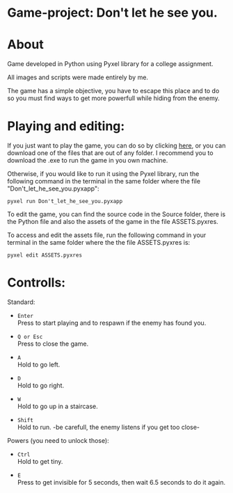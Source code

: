 # Game-project: Don't let he see you.

# About

Game developed in Python using Pyxel library for a college assignment. 

All images and scripts were made entirely by me.

The game has a simple objective, you have to escape this place and to do so you must find ways to get more powerfull while hiding from the enemy.


# Playing and editing:

If you just want to play the game, you can do so by clicking [here](https://kitao.github.io/pyxel/wasm/launcher/?run=FelipeFagundesCosta.Game-Project.Source.Don't_let_he_see_you), or you can download one of the files that are out of any folder. I recommend you to download the .exe to run the game in you own machine. 

Otherwise, if you would like to run it using the Pyxel library, run the following command in the terminal in the same folder where the file "Don't_let_he_see_you.pyxapp":

    pyxel run Don't_let_he_see_you.pyxapp

To edit the game, you can find the source code in the Source folder, there is the Python file and also the assets of the game in the file ASSETS.pyxres.

To access and edit the assets file, run the following command in your terminal in the same folder where the the file ASSETS.pyxres is:

    pyxel edit ASSETS.pyxres


# Controlls:

  Standard:
    
  - `Enter`<br>
    Press to start playing and to respawn if the enemy has found you.
    
  - `Q or Esc`<br>
    Press to close the game.
    
  - `A`<br>
    Hold to go left.
    
  - `D`<br>
    Hold to go right.
    
  - `W`<br>
    Hold to go up in a staircase.
    
  - `Shift`<br>
    Hold to run. -be carefull, the enemy listens if you get too close-
    

  Powers (you need to unlock those):
  
  - `Ctrl`<br>
    Hold to get tiny.
    
  - `E`<br>
    Press to get invisible for 5 seconds, then wait 6.5 seconds to do it again.
